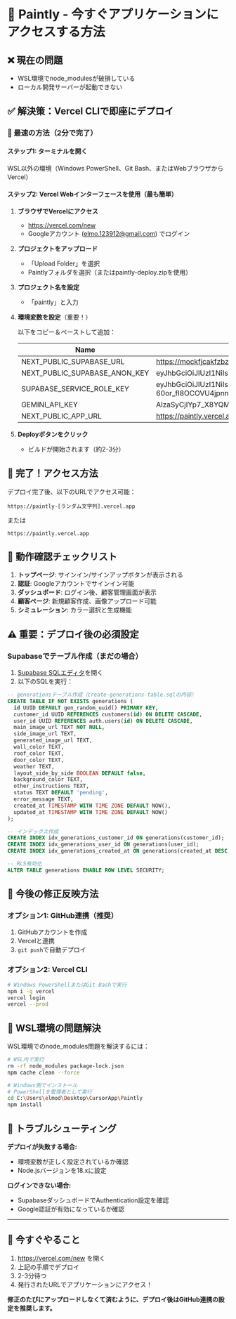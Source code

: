 # 🚀 Paintly - 今すぐアプリケーションにアクセスする方法

## ❌ 現在の問題
- WSL環境でnode_modulesが破損している
- ローカル開発サーバーが起動できない

## ✅ 解決策：Vercel CLIで即座にデプロイ

### 📌 最速の方法（2分で完了）

#### ステップ1: ターミナルを開く
WSL以外の環境（Windows PowerShell、Git Bash、またはWebブラウザからVercel）

#### ステップ2: Vercel Webインターフェースを使用（最も簡単）

1. **ブラウザでVercelにアクセス**
   - https://vercel.com/new
   - Googleアカウント (elmo.123912@gmail.com) でログイン

2. **プロジェクトをアップロード**
   - 「Upload Folder」を選択
   - Paintlyフォルダを選択（またはpaintly-deploy.zipを使用）
   
3. **プロジェクト名を設定**
   - 「paintly」と入力

4. **環境変数を設定**（重要！）
   
   以下をコピー＆ペーストして追加：

   | Name | Value |
   |------|-------|
   | NEXT_PUBLIC_SUPABASE_URL | https://mockfjcakfzbzccabcgm.supabase.co |
   | NEXT_PUBLIC_SUPABASE_ANON_KEY | eyJhbGciOiJIUzI1NiIsInR5cCI6IkpXVCJ9.eyJpc3MiOiJzdXBhYmFzZSIsInJlZiI6Im1vY2tmamNha2Z6YnpjY2FiY2dtIiwicm9sZSI6ImFub24iLCJpYXQiOjE3NTc0NDA5MDgsImV4cCI6MjA3MzAxNjkwOH0.Y1cSlcOIKJMTa5gjf6jsoygphQZSMUT_xxciNVIMVoM |
   | SUPABASE_SERVICE_ROLE_KEY | eyJhbGciOiJIUzI1NiIsInR5cCI6IkpXVCJ9.eyJpc3MiOiJzdXBhYmFzZSIsInJlZiI6Im1vY2tmamNha2Z6YnpjY2FiY2dtIiwicm9sZSI6InNlcnZpY2Vfcm9sZSIsImlhdCI6MTc1NzQ0MDkwOCwiZXhwIjoyMDczMDE2OTA4fQ.JZnPLDSxp3irtIMKC8LPCE-60or_fl8OCOVU4jpnnlk |
   | GEMINI_API_KEY | AIzaSyCjIYp7_X8YQMOrrFwjqR2SfTj6_3YY31w |
   | NEXT_PUBLIC_APP_URL | https://paintly.vercel.app |

5. **Deployボタンをクリック**
   - ビルドが開始されます（約2-3分）

## 🎉 完了！アクセス方法

デプロイ完了後、以下のURLでアクセス可能：

```
https://paintly-[ランダム文字列].vercel.app
```

または

```
https://paintly.vercel.app
```

## 📱 動作確認チェックリスト

1. **トップページ**: サインイン/サインアップボタンが表示される
2. **認証**: Googleアカウントでサインイン可能
3. **ダッシュボード**: ログイン後、顧客管理画面が表示
4. **顧客ページ**: 新規顧客作成、画像アップロード可能
5. **シミュレーション**: カラー選択と生成機能

## ⚠️ 重要：デプロイ後の必須設定

### Supabaseでテーブル作成（まだの場合）

1. [Supabase SQLエディタ](https://supabase.com/dashboard/project/mockfjcakfzbzccabcgm/sql)を開く
2. 以下のSQLを実行：

```sql
-- generationsテーブル作成（create-generations-table.sqlの内容）
CREATE TABLE IF NOT EXISTS generations (
  id UUID DEFAULT gen_random_uuid() PRIMARY KEY,
  customer_id UUID REFERENCES customers(id) ON DELETE CASCADE,
  user_id UUID REFERENCES auth.users(id) ON DELETE CASCADE,
  main_image_url TEXT NOT NULL,
  side_image_url TEXT,
  generated_image_url TEXT,
  wall_color TEXT,
  roof_color TEXT,
  door_color TEXT,
  weather TEXT,
  layout_side_by_side BOOLEAN DEFAULT false,
  background_color TEXT,
  other_instructions TEXT,
  status TEXT DEFAULT 'pending',
  error_message TEXT,
  created_at TIMESTAMP WITH TIME ZONE DEFAULT NOW(),
  updated_at TIMESTAMP WITH TIME ZONE DEFAULT NOW()
);

-- インデックス作成
CREATE INDEX idx_generations_customer_id ON generations(customer_id);
CREATE INDEX idx_generations_user_id ON generations(user_id);
CREATE INDEX idx_generations_created_at ON generations(created_at DESC);

-- RLS有効化
ALTER TABLE generations ENABLE ROW LEVEL SECURITY;
```

## 🔄 今後の修正反映方法

### オプション1: GitHub連携（推奨）
1. GitHubアカウントを作成
2. Vercelと連携
3. `git push`で自動デプロイ

### オプション2: Vercel CLI
```bash
# Windows PowerShellまたはGit Bashで実行
npm i -g vercel
vercel login
vercel --prod
```

## 📝 WSL環境の問題解決

WSL環境でのnode_modules問題を解決するには：

```bash
# WSL内で実行
rm -rf node_modules package-lock.json
npm cache clean --force

# Windows側でインストール
# PowerShellを管理者として実行
cd C:\Users\elmod\Desktop\CursorApp\Paintly
npm install
```

## 🚨 トラブルシューティング

**デプロイが失敗する場合:**
- 環境変数が正しく設定されているか確認
- Node.jsバージョンを18.xに設定

**ログインできない場合:**
- SupabaseダッシュボードでAuthentication設定を確認
- Google認証が有効になっているか確認

---

## 📌 今すぐやること

1. https://vercel.com/new を開く
2. 上記の手順でデプロイ
3. 2-3分待つ
4. 発行されたURLでアプリケーションにアクセス！

**修正のたびにアップロードしなくて済むように、デプロイ後はGitHub連携の設定を推奨します。**